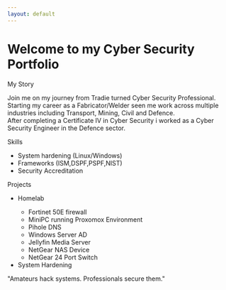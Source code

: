 ```yaml
---
layout: default
---
```


<link rel="stlyesheet" href="/assets/css/style.css">

<div class="container">
<h1>Welcome to my Cyber Security Portfolio</h1>

<p class="paragraph-heading">
    My Story
</p>

<p class="paragraph-body">
    Join me on my journey from Tradie turned Cyber Security Professional.<br>
    Starting my career as a Fabricator/Welder seen me work across multiple industries including Transport, Mining, Civil and Defence.<br>
    After completing a Certificate IV in Cyber Security i worked as a Cyber Security Engineer in the Defence sector.
</p>

<p class="paragraph-heading">
    Skills
</p>
<ul>
    <li>System hardening (Linux/Windows)</li>
    <li>Frameworks (ISM,DSPF,PSPF,NIST)</li>
    <li>Security Accreditation</li>
</ul>

<p class="paragraph-heading">
    Projects
</p>
<ul>
    <li>Homelab</li>
    <ul>
        <li>Fortinet 50E firewall</li>
        <li>MiniPC running Proxomox Environment</li>
        <li>Pihole DNS</li>
        <li>Windows Server AD</li>
        <li>Jellyfin Media Server</li>
        <li>NetGear NAS Device</li>
        <li>NetGear 24 Port Switch</li>
    </ul>
    <li>System Hardening</li>
</ul>

"Amateurs hack systems. Professionals secure them."

</div>
